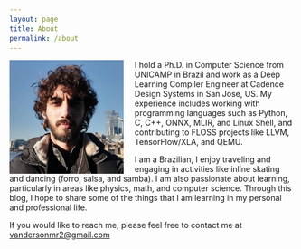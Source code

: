 ```yaml
---
layout: page
title: About
permalink: /about
---
```


<img src="assets/image/eu.webp" alt="myself" style="float: left;margin-right: 20px;width:40%;"/>

I hold a Ph.D. in Computer Science from UNICAMP in Brazil and work as a Deep Learning Compiler Engineer at Cadence Design Systems in San Jose, US. My experience includes working with programming languages such as Python, C, C++, ONNX, MLIR, and Linux Shell, and contributing to FLOSS projects like LLVM, TensorFlow/XLA, and QEMU.

I am a Brazilian, I enjoy traveling and engaging in activities like inline skating and dancing (forro, salsa, and samba). I am also passionate about learning, particularly in areas like physics, math, and computer science. Through this blog, I hope to share some of the things that I am learning in my personal and professional life.

If you would like to reach me, please feel free to contact me at vandersonmr2@gmail.com
